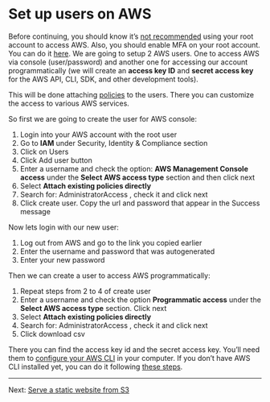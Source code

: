 # Set up users on AWS

Before continuing, you should know it’s [not recommended](http://docs.aws.amazon.com/IAM/latest/UserGuide/best-practices.html#create-iam-users) using your root account to access AWS. Also, you should enable MFA on your root account. You can do it [here](https://console.aws.amazon.com/iam/home#/security_credential).
We are going to setup 2 AWS users.
One to access AWS via console (user/password) and another one for accessing our account programmatically (we will create an **access key ID** and **secret access key** for the AWS API, CLI, SDK, and other development tools).

This will be done attaching [policies](http://docs.aws.amazon.com/IAM/latest/UserGuide/access_policies.html) to the users. There you can customize the access to various AWS services.

So first we are going to create the user for AWS console:

1. Login into your AWS account with the root user
2. Go to **IAM** under Security, Identity & Compliance section
3. Click on Users
4. Click Add user button
5. Enter a username and check the option: **AWS Management Console access** under the **Select AWS access type** section and then click next
6. Select **Attach existing policies directly**
7. Search for: AdministratorAccess , check it and click next
8. Click create user. Copy the url and password that appear in the Success message

Now lets login with our new user:

1. Log out from AWS and go to the link you copied earlier
2. Enter the username and password that was autogenerated
3. Enter your new password

Then we can create a user to access AWS programmatically:

1. Repeat steps from 2 to 4 of create user
2. Enter a username and check the option **Programmatic access** under the **Select AWS access type** section. Click next
3. Select **Attach existing policies directly**
4. Search for: AdministratorAccess , check it and click next
5. Click download csv

There you can find the access key id and the secret access key. You’ll need them to [configure your AWS CLI](http://docs.aws.amazon.com/cli/latest/userguide/cli-chap-getting-started.html) in your computer. If you don’t have AWS CLI installed yet, you can do it following [these steps](http://docs.aws.amazon.com/cli/latest/userguide/installing.html).

---

Next: [Serve a static website from S3](/workshop/02-serve-website-from-s3.md)